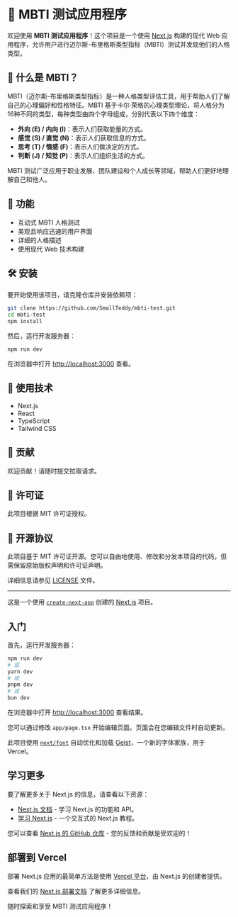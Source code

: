 # 🌟 MBTI 测试应用程序

欢迎使用 **MBTI 测试应用程序**！这个项目是一个使用 [Next.js](https://nextjs.org) 构建的现代 Web 应用程序，允许用户进行迈尔斯-布里格斯类型指标（MBTI）测试并发现他们的人格类型。

## 🤔 什么是 MBTI？

MBTI（迈尔斯-布里格斯类型指标）是一种人格类型评估工具，用于帮助人们了解自己的心理偏好和性格特征。MBTI 基于卡尔·荣格的心理类型理论，将人格分为16种不同的类型，每种类型由四个字母组成，分别代表以下四个维度：

- **外向 (E) / 内向 (I)**：表示人们获取能量的方式。
- **感觉 (S) / 直觉 (N)**：表示人们获取信息的方式。
- **思考 (T) / 情感 (F)**：表示人们做决定的方式。
- **判断 (J) / 知觉 (P)**：表示人们组织生活的方式。

MBTI 测试广泛应用于职业发展、团队建设和个人成长等领域，帮助人们更好地理解自己和他人。

## 🚀 功能
- 互动式 MBTI 人格测试
- 美观且响应迅速的用户界面
- 详细的人格描述
- 使用现代 Web 技术构建

## 🛠️ 安装

要开始使用该项目，请克隆仓库并安装依赖项：

```bash
git clone https://github.com/SmallTeddy/mbti-test.git
cd mbti-test
npm install
```

然后，运行开发服务器：

```bash
npm run dev
```

在浏览器中打开 [http://localhost:3000](http://localhost:3000) 查看。

## 🧰 使用技术
- Next.js
- React
- TypeScript
- Tailwind CSS

## 🤝 贡献
欢迎贡献！请随时提交拉取请求。

## 📄 许可证
此项目根据 MIT 许可证授权。

## 📄 开源协议

此项目基于 MIT 许可证开源。您可以自由地使用、修改和分发本项目的代码，但需保留原始版权声明和许可证声明。

详细信息请参见 [LICENSE](./LICENSE) 文件。

---

这是一个使用 [`create-next-app`](https://nextjs.org/docs/app/api-reference/cli/create-next-app) 创建的 [Next.js](https://nextjs.org) 项目。

## 入门

首先，运行开发服务器：

```bash
npm run dev
# 或
yarn dev
# 或
pnpm dev
# 或
bun dev
```

在浏览器中打开 [http://localhost:3000](http://localhost:3000) 查看结果。

您可以通过修改 `app/page.tsx` 开始编辑页面。页面会在您编辑文件时自动更新。

此项目使用 [`next/font`](https://nextjs.org/docs/app/building-your-application/optimizing/fonts) 自动优化和加载 [Geist](https://vercel.com/font)，一个新的字体家族，用于 Vercel。

## 学习更多

要了解更多关于 Next.js 的信息，请查看以下资源：

- [Next.js 文档](https://nextjs.org/docs) - 学习 Next.js 的功能和 API。
- [学习 Next.js](https://nextjs.org/learn) - 一个交互式的 Next.js 教程。

您可以查看 [Next.js 的 GitHub 仓库](https://github.com/vercel/next.js) - 您的反馈和贡献是受欢迎的！

## 部署到 Vercel

部署 Next.js 应用的最简单方法是使用 [Vercel 平台](https://vercel.com/new?utm_medium=default-template&filter=next.js&utm_source=create-next-app&utm_campaign=create-next-app-readme)，由 Next.js 的创建者提供。

查看我们的 [Next.js 部署文档](https://nextjs.org/docs/app/building-your-application/deploying) 了解更多详细信息。

随时探索和享受 MBTI 测试应用程序！
